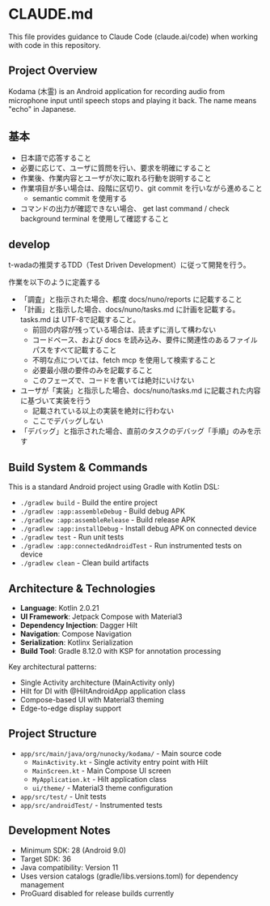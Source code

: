 # CLAUDE.md

This file provides guidance to Claude Code (claude.ai/code) when working with code in this
repository.

## Project Overview

Kodama (木霊) is an Android application for recording audio from microphone input until speech stops
and playing it back. The name means "echo" in Japanese.

## 基本

- 日本語で応答すること
- 必要に応じて、ユーザに質問を行い、要求を明確にすること
- 作業後、作業内容とユーザが次に取れる行動を説明すること
- 作業項目が多い場合は、段階に区切り、git commit を行いながら進めること
    - semantic commit を使用する
- コマンドの出力が確認できない場合、 get last command / check background terminal を使用して確認すること

## develop

t-wadaの推奨するTDD（Test Driven Development）に従って開発を行う。

作業を以下のように定義する

- 「調査」と指示された場合、都度 docs/nuno/reports に記載すること
- 「計画」と指示した場合、docs/nuno/tasks.md に計画を記載する。 tasks.md は UTF-8で記載すること。
    - 前回の内容が残っている場合は、読まずに消して構わない
    - コードベース、および docs を読み込み、要件に関連性のあるファイルパスをすべて記載すること
    - 不明な点については、fetch mcp を使用して検索すること
    - 必要最小限の要件のみを記載すること
    - このフェーズで、コードを書いては絶対にいけない
- ユーザが「実装」と指示した場合、docs/nuno/tasks.md に記載された内容に基づいて実装を行う
    - 記載されている以上の実装を絶対に行わない
    - ここでデバッグしない
- 「デバッグ」と指示された場合、直前のタスクのデバッグ「手順」のみを示す

## Build System & Commands

This is a standard Android project using Gradle with Kotlin DSL:

- `./gradlew build` - Build the entire project
- `./gradlew :app:assembleDebug` - Build debug APK
- `./gradlew :app:assembleRelease` - Build release APK
- `./gradlew :app:installDebug` - Install debug APK on connected device
- `./gradlew test` - Run unit tests
- `./gradlew :app:connectedAndroidTest` - Run instrumented tests on device
- `./gradlew clean` - Clean build artifacts

## Architecture & Technologies

- **Language**: Kotlin 2.0.21
- **UI Framework**: Jetpack Compose with Material3
- **Dependency Injection**: Dagger Hilt
- **Navigation**: Compose Navigation
- **Serialization**: Kotlinx Serialization
- **Build Tool**: Gradle 8.12.0 with KSP for annotation processing

Key architectural patterns:

- Single Activity architecture (MainActivity only)
- Hilt for DI with @HiltAndroidApp application class
- Compose-based UI with Material3 theming
- Edge-to-edge display support

## Project Structure

- `app/src/main/java/org/nunocky/kodama/` - Main source code
    - `MainActivity.kt` - Single activity entry point with Hilt
    - `MainScreen.kt` - Main Compose UI screen
    - `MyApplication.kt` - Hilt application class
    - `ui/theme/` - Material3 theme configuration
- `app/src/test/` - Unit tests
- `app/src/androidTest/` - Instrumented tests

## Development Notes

- Minimum SDK: 28 (Android 9.0)
- Target SDK: 36
- Java compatibility: Version 11
- Uses version catalogs (gradle/libs.versions.toml) for dependency management
- ProGuard disabled for release builds currently